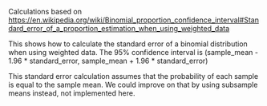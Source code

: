Calculations based on https://en.wikipedia.org/wiki/Binomial_proportion_confidence_interval#Standard_error_of_a_proportion_estimation_when_using_weighted_data

This shows how to calculate the standard error of a binomial distribution when using weighted data. The 95% confidence interval is (sample_mean - 1.96 * standard_error, sample_mean + 1.96 * standard_error)

This standard error calculation assumes that the probability of each sample is equal to the sample mean. We could improve on that by using subsample means instead, not implemented here.